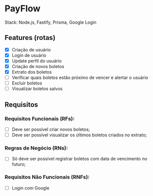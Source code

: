 # PayFlow

Stack: Node.js, Fastify, Prisma, Google Login

## Features (rotas)

- [x] Criação de usuário
- [x] Login de usuário
- [x] Update perfil do usuário
- [x] Criação de novos boletos
- [x] Extrato dos boletos
- [ ] Verificar quais boletos estão próximo de vencer e alertar o usuário
- [ ] Excluir boletos
- [ ] Visualizar boletos salvos

## Requisitos

### Requisitos Funcionais (RFs):
- [ ] Deve ser possível criar novos boletos;
- [ ] Deve ser possível visualizar os últimos boletos criados no extrato;

### Regras de Negócio (RNs):
- [ ] Só deve ser possível registrar boletos com data de vencimento no futuro;

### Requisitos Não Funcionais (RNFs):
- [ ] Login com Google
